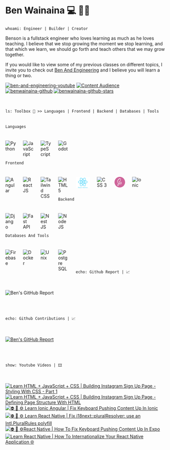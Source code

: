 # Ben Wainaina 💻 👨‍💻

`whoami: Engineer | Builder | Creator`

Benson is a fullstack engineer who loves learning as much as he loves teaching. I believe that we stop growing the moment we stop learning, and that which we learn,
we should go forth and teach others that we may grow together.

If you would like to view some of my previous classes on different topics, I invite
you to check out [Ben And Engineering](http://www.youtube.com/@benandengineering)
and I believe you will learn a thing or two.

   <p align="left">
      <a href="https://www.youtube.com/c/benandengineering?sub_confirmation=1">
         <img alt="ben-and-engineering-youtube" title="Learn More And Grow" src="https://custom-icon-badges.demolab.com/youtube/channel/subscribers/UCOHVm-EN7JmsMKXherBxSLg?color=%23db113d&label=SUBSCRIBE&logo=video&logoColor=white&style=for-the-badge&labelColor=ff0037"/></a> 
      <a href="https://www.youtube.com/c/benandengineering">
         <img alt="Content Audience" title="Content Audience" src="https://custom-icon-badges.demolab.com/youtube/channel/views/UCOHVm-EN7JmsMKXherBxSLg?color=%238400ff&logo=eye&logoColor=white&style=for-the-badge&labelColor=9900ff"/></a> 
      <a href="https://github.com/benwainaina?tab=followers">
         <img alt="benwainaina-github" title="Connect To Learn More" src="https://custom-icon-badges.demolab.com/github/followers/benwainaina?color=d88110&labelColor=ff9100&style=for-the-badge&logo=person-add&label=Follow&logoColor=white"/></a>
      <a href="https://github.com/benwainaina?tab=repositories&sort=stargazers">
         <img alt="benwainaina-github-stars" title="GitHub Stars" src="https://custom-icon-badges.demolab.com/github/stars/benwainaina?color=10a0da&style=for-the-badge&labelColor=00b7ff&logo=star"/></a>
   </p>

<br>

`ls: Toolbox 🧰 >> Languages | Frontend | Backend | Databases | Tools`
<br>
<br>

`Languages`

<img title="Python" align="left" alt="Python" width="33px" style="margin-right:22px; margin-top: 22px" src="https://cdn.jsdelivr.net/gh/devicons/devicon/icons/python/python-original.svg"/>

<img title="JavaScript" align="left" alt="JavaScript" width="33px" style="margin-right:22px; margin-top: 22px" src="https://cdn.jsdelivr.net/gh/devicons/devicon/icons/javascript/javascript-plain.svg"/>

<img title="TypeScript" align="left" alt="TypeScript" width="33px" style="margin-right:22px; margin-top: 22px" src="https://cdn.jsdelivr.net/gh/devicons/devicon/icons/typescript/typescript-original.svg"/>

<img title="Godot" align="left" alt="Godot" width="33px" style="margin-right:22px; margin-top: 22px" src="https://cdn.jsdelivr.net/gh/devicons/devicon/icons/godot/godot-original.svg"/>

<br>
<br>
<br>
<br>

`Frontend`

<img title="Angular" align="left" alt="Angular" width="33px" style="margin-right:22px; margin-top: 22px" src="https://cdn.jsdelivr.net/gh/devicons/devicon/icons/angular/angular-original.svg"/>

<img title="React JS + React Native" align="left" alt="React JS" width="33px" style="margin-right:22px; margin-top: 22px" src="https://cdn.jsdelivr.net/gh/devicons/devicon/icons/react/react-original.svg"/>

<img title="Tailwind CSS" align="left" alt="Tailwind CSS" width="33px" style="margin-right:22px; margin-top: 22px" src="https://cdn.jsdelivr.net/gh/devicons/devicon/icons/tailwindcss/tailwindcss-original.svg"/>

<img title="HTML 5" align="left" alt="HTML 5" width="33px" style="margin-right:22px; margin-top: 22px" src="https://cdn.jsdelivr.net/gh/devicons/devicon/icons/html5/html5-original.svg"/>

<img title="React Native" align="left" alt="React Native" width="44px" style="margin-right:22px; margin-top: 22px" src="https://raw.githubusercontent.com/benwainaina/benwainaina/8dee2f130896119d2764cf5ea1671203edc9b457/skills/react-native-1.svg"/>

<img title="CSS 3" align="left" alt="CSS 3" width="33px" style="margin-right:22px; margin-top: 22px" src="https://cdn.jsdelivr.net/gh/devicons/devicon/icons/css3/css3-original.svg"/>

<img title="SCSS" align="left" alt="SASS" width="33px" height="33px" style="margin-right:22px; margin-top: 22px; border-radius: 50%" src="https://github.com/benwainaina/benwainaina/blob/main/skills/scss.jpeg?raw=true"/>

<img title="Ionic" align="left" alt="Ionic" width="33px" style="margin-right:22px; margin-top: 22px" src="https://cdn.jsdelivr.net/gh/devicons/devicon/icons/ionic/ionic-original.svg"/>

<br>
<br>
<br>
<br>

`Backend`

<img title="Django" align="left" alt="Django" width="33px" style="margin-right:22px; margin-top: 22px" src="https://cdn.jsdelivr.net/gh/devicons/devicon/icons/django/django-plain.svg"/>

<img title="Fast API" align="left" alt="Fast API" width="33px" style="margin-right:22px; margin-top: 22px" src="https://cdn.jsdelivr.net/gh/devicons/devicon/icons/fastapi/fastapi-original.svg"/>

<img title="Nest JS" align="left" alt="Nest JS" width="33px" style="margin-right:22px; margin-top: 22px" src="https://cdn.jsdelivr.net/gh/devicons/devicon/icons/nestjs/nestjs-original.svg"/>

<img title="Node JS" align="left" alt="Node JS" width="33px" style="margin-right:22px; margin-top: 22px" src="https://cdn.jsdelivr.net/gh/devicons/devicon/icons/nodejs/nodejs-original.svg"/>

<br>
<br>
<br>
<br>

`Databases And Tools`

<img title="Firebase" align="left" alt="Firebase" width="33px" style="margin-right:22px; margin-top: 22px" src="https://cdn.jsdelivr.net/gh/devicons/devicon/icons/firebase/firebase-original.svg"/>

<img title="Docker" align="left" alt="Docker" width="33px" style="margin-right:22px; margin-top: 22px" src="https://cdn.jsdelivr.net/gh/devicons/devicon/icons/docker/docker-original.svg"/>

<img title="Unix" align="left" alt="Unix" width="33px" style="margin-right:22px; margin-top: 22px" src="https://cdn.jsdelivr.net/gh/devicons/devicon/icons/unix/unix-original.svg"/>

<img title="Postgre SQL" align="left" alt="Postgre SQL" width="33px" style="margin-right:22px; margin-top: 22px;" src="https://cdn.jsdelivr.net/gh/devicons/devicon/icons/postgresql/postgresql-original.svg"/>

<br>
<br>
<br>
<br>

`echo: Github Report | 📈`

<br>

![Ben's GitHub Report](https://github-readme-stats.vercel.app/api?username=benwainaina&show_icons=true&theme=radical)

<br>
<br>

`echo: Github Contributions | 📈`

<br>

[![Ben's GitHub Report](https://streak-stats.demolab.com/?user=benwainaina&theme=radical)](https://git.io/streak-stats)

<br>
<br>

`show: Youtube Videos | 🎞️`

<br>

<!-- BEGIN YOUTUBE-CARDS -->
[![Learn HTML + JavaScript + CSS | Building Instagram Sign Up Page - Styling With CSS - Part 1](https://ytcards.demolab.com/?id=BOYeVHVFSSo&title=Learn+HTML+%2B+JavaScript+%2B+CSS+%7C+Building+Instagram+Sign+Up+Page+-+Styling+With+CSS+-+Part+1&lang=en&timestamp=1730303679&background_color=%230d1117&title_color=%23ffffff&stats_color=%23dedede&max_title_lines=1&width=250&border_radius=5 "Learn HTML + JavaScript + CSS | Building Instagram Sign Up Page - Styling With CSS - Part 1")](https://www.youtube.com/watch?v=BOYeVHVFSSo)
[![Learn HTML + JavaScript + CSS | Building Instagram Sign Up Page - Defining Page Structure With HTML](https://ytcards.demolab.com/?id=p8ldnZT_TrM&title=Learn+HTML+%2B+JavaScript+%2B+CSS+%7C+Building+Instagram+Sign+Up+Page+-+Defining+Page+Structure+With+HTML&lang=en&timestamp=1730186541&background_color=%230d1117&title_color=%23ffffff&stats_color=%23dedede&max_title_lines=1&width=250&border_radius=5 "Learn HTML + JavaScript + CSS | Building Instagram Sign Up Page - Defining Page Structure With HTML")](https://www.youtube.com/watch?v=p8ldnZT_TrM)
[![⛔  🐛  ⚙️ Learn Ionic Angular | Fix Keyboard Pushing Content Up In Ionic](https://ytcards.demolab.com/?id=JdbwePpU_LE&title=%E2%9B%94++%F0%9F%90%9B++%E2%9A%99%EF%B8%8F+Learn+Ionic+Angular+%7C+Fix+Keyboard+Pushing+Content+Up+In+Ionic&lang=en&timestamp=1729056248&background_color=%230d1117&title_color=%23ffffff&stats_color=%23dedede&max_title_lines=1&width=250&border_radius=5 "⛔  🐛  ⚙️ Learn Ionic Angular | Fix Keyboard Pushing Content Up In Ionic")](https://www.youtube.com/watch?v=JdbwePpU_LE)
[![⛔  🐛  ⚙️ Learn React Native | Fix i18next::pluralResolver: use an Intl.PluralRules polyfill](https://ytcards.demolab.com/?id=-EWIEd9B8YQ&title=%E2%9B%94++%F0%9F%90%9B++%E2%9A%99%EF%B8%8F+Learn+React+Native+%7C+Fix+i18next%3A%3ApluralResolver%3A+use+an+Intl.PluralRules+polyfill&lang=en&timestamp=1728884212&background_color=%230d1117&title_color=%23ffffff&stats_color=%23dedede&max_title_lines=1&width=250&border_radius=5 "⛔  🐛  ⚙️ Learn React Native | Fix i18next::pluralResolver: use an Intl.PluralRules polyfill")](https://www.youtube.com/watch?v=-EWIEd9B8YQ)
[![⛔  🐛  ⚙️React Native | How To Fix Keyboard Pushing Content Up In Expo](https://ytcards.demolab.com/?id=zvPxONBLNXk&title=%E2%9B%94++%F0%9F%90%9B++%E2%9A%99%EF%B8%8FReact+Native+%7C+How+To+Fix+Keyboard+Pushing+Content+Up+In+Expo&lang=en&timestamp=1728717289&background_color=%230d1117&title_color=%23ffffff&stats_color=%23dedede&max_title_lines=1&width=250&border_radius=5 "⛔  🐛  ⚙️React Native | How To Fix Keyboard Pushing Content Up In Expo")](https://www.youtube.com/watch?v=zvPxONBLNXk)
[![Learn React Native | How To Internationalize Your React Native Application 🌐](https://ytcards.demolab.com/?id=MW9PXW6pnWo&title=Learn+React+Native+%7C+How+To+Internationalize+Your+React+Native+Application+%F0%9F%8C%90&lang=en&timestamp=1728673739&background_color=%230d1117&title_color=%23ffffff&stats_color=%23dedede&max_title_lines=1&width=250&border_radius=5 "Learn React Native | How To Internationalize Your React Native Application 🌐")](https://www.youtube.com/watch?v=MW9PXW6pnWo)
<!-- END YOUTUBE-CARDS -->
